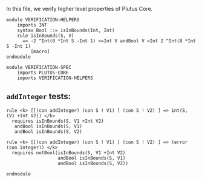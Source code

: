In this file, we verify higher level properties of Plutus Core.

```k
module VERIFICATION-HELPERS
    imports INT
    syntax Bool ::= isInBounds(Int, Int)
    rule isInBounds(S, V)
      => -2 ^Int(8 *Int S -Int 1) <=Int V andBool V <Int 2 ^Int(8 *Int S -Int 1)
         [macro]
endmodule
```

```k
module VERIFICATION-SPEC
    imports PLUTUS-CORE
    imports VERIFICATION-HELPERS
```

`addInteger` tests:
-------------------

```k
rule <k> [[(con addInteger) (con S ! V1) ] (con S ! V2) ] => int(S, (V1 +Int V2)) </k>
  requires isInBounds(S, V1 +Int V2)
   andBool isInBounds(S, V1)
   andBool isInBounds(S, V2)
```

```k
rule <k> [[(con addInteger) (con S ! V1) ] (con S ! V2) ] => (error (con integer)) </k>
  requires notBool(isInBounds(S, V1 +Int V2)
                   andBool isInBounds(S, V1)
                   andBool isInBounds(S, V2))
```

```k
endmodule
```
